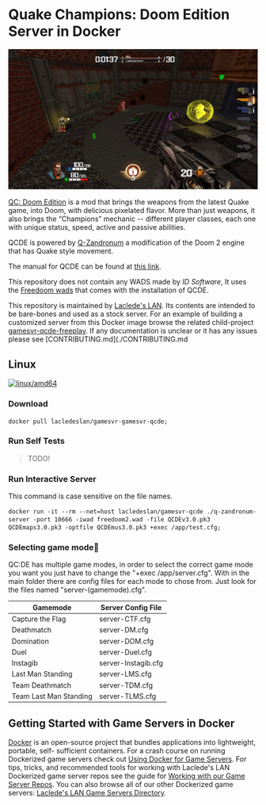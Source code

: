 # Quake Champions: Doom Edition Server in Docker

![Quake Champions: Doom Edition](Documentation/media/qcde-720.png)

[QC: Doom Edition](https://qcde.net/) is a mod that brings the weapons from the latest Quake game, into Doom, with
delicious pixelated flavor. More than just weapons, it also brings the “Champions” mechanic -- different player classes,
each one with unique status, speed, active and passive abilities.

QCDE is powered by [Q-Zandronum](https://qzandronum.com/) a modification of the Doom 2 engine that has Quake style
movement.

The manual for QCDE can be found at [this link](https://qcde.net/files/public/QCDE_Manual.pdf).

This repository does not contain any WADS made by *ID Software*, It uses the [Freedoom
wads](https://freedoom.github.io/download.html) that comes with the installation of QCDE.

This repository is maintained by [Laclede's LAN](https://lacledeslan.com). Its contents are intended to be bare-bones
and used as a stock server. For an example of building a customized server from this Docker image browse the related
child-project [gamesvr-qcde-freeplay](https://github.com/LacledesLAN/gamesvr-qcde-freeplay). If any documentation is
unclear or it has any issues please see [CONTRIBUTING.md](./CONTRIBUTING.md

## Linux

[![linux/amd64](https://github.com/LacledesLAN/gamesvr-qcde/actions/workflows/build-linux-x64.yml/badge.svg)](https://github.com/LacledesLAN/gamesvr-qcde/actions/workflows/build-linux-x64.yml)

### Download

```shell
docker pull lacledeslan/gamesvr-gamesvr-qcde;
```

### Run Self Tests

> TODO!

### Run Interactive Server

This command is case sensitive on the file names.

```shell
docker run -it --rm --net=host lacledeslan/gamesvr-qcde ./q-zandronum-server -port 10666 -iwad freedoom2.wad -file QCDEv3.0.pk3 QCDEmaps3.0.pk3 -optfile QCDEmus3.0.pk3 +exec /app/test.cfg;
```

### Selecting game mode

QC:DE has multiple game modes, in order to select the correct game mode you want you just have to change the "+exec /app/server.cfg". With in the main folder there are config files for each mode to chose from. Just look for the files named "server-(gamemode).cfg".

| Gamemode                 | Server Config File       |
|--------------------------|--------------------------|
| Capture the Flag         | server-CTF.cfg           |
| Deathmatch               | server-DM.cfg            |
| Domination               | server-DOM.cfg           |
| Duel                     | server-Duel.cfg          |
| Instagib                 | server-Instagib.cfg      |
| Last Man Standing        | server-LMS.cfg           |
| Team Deathmatch          | server-TDM.cfg           |
| Team Last Man Standing   | server-TLMS.cfg          |

## Getting Started with Game Servers in Docker

[Docker](https://docs.docker.com/) is an open-source project that bundles applications into lightweight, portable, self-
sufficient containers. For a crash course on running Dockerized game servers check out [Using Docker for Game
Servers](https://github.com/LacledesLAN/README.1ST/blob/master/GameServers/DockerAndGameServers.md). For tips, tricks,
and recommended tools for working with Laclede's LAN Dockerized game server repos see the guide for [Working with our
Game Server Repos](https://github.com/LacledesLAN/README.1ST/blob/master/GameServers/WorkingWithOurRepos.md). You can
also browse all of our other Dockerized game servers: [Laclede's LAN Game Servers
Directory](https://github.com/LacledesLAN/README.1ST/tree/master/GameServers).
